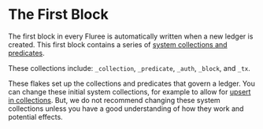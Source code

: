 # The First Block

The first block in every Fluree is automatically written when a new ledger is created. This first block contains a series of [system collections and predicates](/concepts/infrastructure/system_collections.md).

These collections include: `_collection`, `_predicate`, `_auth`, `_block`, and `_tx`.

These flakes set up the collections and predicates that govern a ledger. You can change these initial system collections, for example to allow for [upsert in collections](/overview/schema/collections.md#updating-a-predicate-in-_collection). But, we do not recommend changing these system collections unless you have a good understanding of how they work and potential effects.
